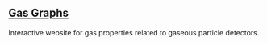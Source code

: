 
## [Gas Graphs](https://alperenkarslix.github.io/gas-graphs/)

Interactive website for gas properties related to gaseous particle detectors.
